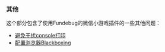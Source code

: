 ### 其他

这个部分包含了使用Fundebug的微信小游戏插件的一些其他问题：

- [避免干扰console打印](./avoid_disturb_console.md)
- [配置浏览器Blackboxing](./browser_blackboxing_fundebug.md)